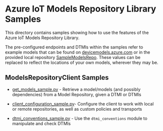 # Azure IoT Models Repository Library Samples

This directory contains samples showing how to use the features of the Azure IoT Models Repository Library.

The pre-configured endpoints and DTMIs within the samples refer to example models that can be found on [devicemodels.azure.com](https://devicemodels.azure.com/) or in the provided local repository [SampleModelsRepo](https://github.com/Azure/azure-sdk-for-python/tree/main/sdk/modelsrepository/azure-iot-modelsrepository/samples/SampleModelsRepo/). These values can be replaced to reflect the locations of your own models, wherever they may be.

## ModelsRepositoryClient Samples
* [get_models_sample.py](https://github.com/Azure/azure-sdk-for-python/tree/main/sdk/modelsrepository/azure-iot-modelsrepository/samples/get_models_sample.py) - Retrieve a model/models (and possibly dependencies) from a Model Repository, given a DTMI or DTMIs

* [client_configuration_sample.py](https://github.com/Azure/azure-sdk-for-python/tree/main/sdk/modelsrepository/azure-iot-modelsrepository/samples/client_configuration_sample.py)- Configure the client to work with local or remote repositories, as well as custom policies and transports

* [dtmi_conventions_sample.py](https://github.com/Azure/azure-sdk-for-python/tree/main/sdk/modelsrepository/azure-iot-modelsrepository/samples/dtmi_conventions_sample.py) - Use the `dtmi_conventions` module to manipulate and check DTMIs
